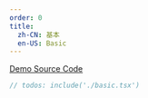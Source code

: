 ```yaml
---
order: 0
title:
  zh-CN: 基本
  en-US: Basic
---
```


[Demo Source Code](https://github.com/ant-design/ant-design-mobile-rn/blob/master/components/white-space/demo/basic.tsx)

````jsx
// todos: include('./basic.tsx')
````

